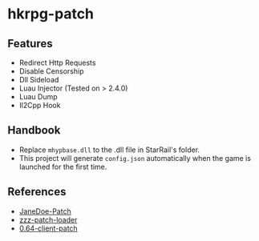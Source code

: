 # hkrpg-patch

## Features

- Redirect Http Requests
- Disable Censorship
- Dll Sideload
- Luau Injector (Tested on > 2.4.0)
- Luau Dump
- Il2Cpp Hook

## Handbook

- Replace ```mhypbase.dll``` to the .dll file in StarRail's folder.
- This project will generate ```config.json``` automatically when the game is launched for the first time.

## References

- [JaneDoe-Patch](https://git.xeondev.com/NewEriduPubSec/JaneDoe-Patch)
- [zzz-patch-loader](https://github.com/oureveryday/zzz-patch-loader)
- [0.64-client-patch](https://git.xeondev.com/xeon/0.64-client-patch)
